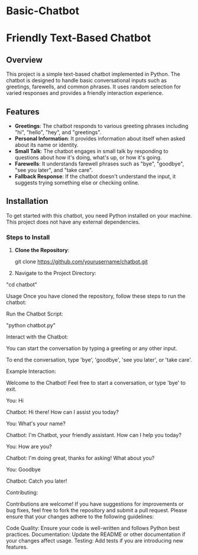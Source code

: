 # Basic-Chatbot
# Friendly Text-Based Chatbot

## Overview

This project is a simple text-based chatbot implemented in Python. The chatbot is designed to handle basic conversational inputs such as greetings, farewells, and common phrases. It uses random selection for varied responses and provides a friendly interaction experience.

## Features

- **Greetings**: The chatbot responds to various greeting phrases including "hi", "hello", "hey", and "greetings".
- **Personal Information**: It provides information about itself when asked about its name or identity.
- **Small Talk**: The chatbot engages in small talk by responding to questions about how it's doing, what's up, or how it's going.
- **Farewells**: It understands farewell phrases such as "bye", "goodbye", "see you later", and "take care".
- **Fallback Response**: If the chatbot doesn't understand the input, it suggests trying something else or checking online.

## Installation

To get started with this chatbot, you need Python installed on your machine. This project does not have any external dependencies.

### Steps to Install

1. **Clone the Repository**:
   
   git clone https://github.com/yourusername/chatbot.git
2. Navigate to the Project Directory:

"cd chatbot"

Usage
Once you have cloned the repository, follow these steps to run the chatbot:

Run the Chatbot Script:

"python chatbot.py"

Interact with the Chatbot:

You can start the conversation by typing a greeting or any other input.

To end the conversation, type 'bye', 'goodbye', 'see you later', or 'take care'.

Example Interaction:

Welcome to the Chatbot!
Feel free to start a conversation, or type 'bye' to exit.

You: Hi

Chatbot: Hi there! How can I assist you today?

You: What's your name?

Chatbot: I'm Chatbot, your friendly assistant. How can I help you today?

You: How are you?

Chatbot: I'm doing great, thanks for asking! What about you?

You: Goodbye

Chatbot: Catch you later!

Contributing:

Contributions are welcome! If you have suggestions for improvements or bug fixes, feel free to fork the repository and submit a pull request. Please ensure that your changes adhere to the following guidelines:

Code Quality: Ensure your code is well-written and follows Python best practices.
Documentation: Update the README or other documentation if your changes affect usage.
Testing: Add tests if you are introducing new features.
